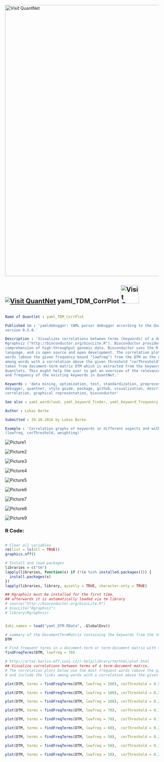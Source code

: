 
[<img src="https://github.com/QuantLet/Styleguide-and-FAQ/blob/master/pictures/banner.png" width="888" alt="Visit QuantNet">](http://quantlet.de/)

## [<img src="https://github.com/QuantLet/Styleguide-and-FAQ/blob/master/pictures/qloqo.png" alt="Visit QuantNet">](http://quantlet.de/) **yaml_TDM_CorrPlot** [<img src="https://github.com/QuantLet/Styleguide-and-FAQ/blob/master/pictures/QN2.png" width="60" alt="Visit QuantNet 2.0">](http://quantlet.de/)

```yaml

Name of Quantlet : yaml_TDM_CorrPlot

Published in : 'yamldebugger: YAML parser debugger according to the QuantNet style guide. R package
version 0.5.0.'

Description : 'Visualizes correlations between terms (keywords) of a document-term matrix via
Rgraphviz ("http://bioconductor.org/biocLite.R"). Bioconductor provides tools for the analysis and
comprehension of high-throughput genomic data. Bioconductor uses the R statistical programming
language, and is open source and open development. The correlation plots use the most frequent
words (above the given frequency bound "lowfreq") from the DTM as the nodes and include the links
among words with a correlation above the given threshold "corThreshold". The words/keywords are
taken from document-term matrix DTM which is extracted from the keywords in the YAML meta info in
Quantlets. This might help the user to get an overview of the relevance, connectedness, correlation
and frequency of the existing keywords in QuantNet.'

Keywords : 'data mining, optimization, test, standardization, preprocessing, yaml, parser,
debugger, quantnet, style guide, package, github, visualization, descriptive-statistics,
correlation, graphical representation, bioconductor'

See also : yaml_wordcloud, yaml_keyword_finder, yaml_keyword_frequency

Author : Lukas Borke

Submitted : 29.10.2016 by Lukas Borke

Example : 'Correlation graphs of keywords in different aspects and with different parameters
(lowfreq, corThreshold, weighting)'

```

![Picture1](yaml_TDM_CorrPlot_1.png)

![Picture2](yaml_TDM_CorrPlot_2.png)

![Picture3](yaml_TDM_CorrPlot_3.png)

![Picture4](yaml_TDM_CorrPlot_4.png)

![Picture5](yaml_TDM_CorrPlot_5.png)

![Picture6](yaml_TDM_CorrPlot_6.png)

![Picture7](yaml_TDM_CorrPlot_7.png)

![Picture8](yaml_TDM_CorrPlot_8.png)

![Picture9](yaml_TDM_CorrPlot_9.png)


### R Code:
```r

# Clear all variables
rm(list = ls(all = TRUE))
graphics.off()

# Install and load packages
libraries = c("tm")
lapply(libraries, function(x) if (!(x %in% installed.packages())) {
  install.packages(x)
})
lapply(libraries, library, quietly = TRUE, character.only = TRUE)

## Rgraphviz must be installed for the first time,
## afterwards it is automatically loaded via tm library
# source("http://bioconductor.org/biocLite.R")
# biocLite("Rgraphviz")
# library(Rgraphviz)


(obj.names = load("yaml_DTM.RData", .GlobalEnv))

# summary of the DocumentTermMatrix containing the keywords from the YAML meta info in Quantlets
DTM

# Find frequent terms in a document-term or term-document matrix with the lower frequency bound 'lowfreq'
findFreqTerms(DTM, lowfreq = 70)

# http://artax.karlin.mff.cuni.cz/r-help/library/tm/html/plot.html
## Visualize correlations between terms of a term-document matrix. 
# The correlation plots below use the most frequent words (above the given frequency bound 'lowfreq') from the DTM as the nodes
# and include the links among words with a correlation above the given threshold 'corThreshold'

plot(DTM, terms = findFreqTerms(DTM, lowfreq = 100), corThreshold = 0.5)

plot(DTM, terms = findFreqTerms(DTM, lowfreq = 100), corThreshold = 0.2)

plot(DTM, terms = findFreqTerms(DTM, lowfreq = 100), corThreshold = 0.2, weighting = TRUE)

plot(DTM, terms = findFreqTerms(DTM, lowfreq = 70),  corThreshold = 0.1)

plot(DTM, terms = findFreqTerms(DTM, lowfreq = 70),  corThreshold = 0.1, weighting = TRUE)

plot(DTM, terms = findFreqTerms(DTM, lowfreq = 60),  corThreshold = 0.2, weighting = TRUE)

plot(DTM, terms = findFreqTerms(DTM, lowfreq = 50),  corThreshold = 0.2)

plot(DTM, terms = findFreqTerms(DTM, lowfreq = 50),  corThreshold = 0.1, weighting = TRUE)

plot(DTM, terms = findFreqTerms(DTM, lowfreq = 10),  corThreshold = 0.2)


```

